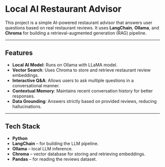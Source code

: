 # Local AI Restaurant Advisor

This project is a simple AI-powered restaurant advisor that answers user questions based on real restaurant reviews. It uses **LangChain**, **Ollama**, and **Chroma** for building a retrieval-augmented generation (RAG) pipeline.

---

##  Features
- **Local AI Model**: Runs on Ollama with LLaMA model.
- **Vector Search**: Uses Chroma to store and retrieve restaurant review embeddings.
- **Interactive Q&A**: Allows users to ask multiple questions in a conversational manner.
- **Contextual Memory**: Maintains recent conversation history for better responses.
- **Data Grounding**: Answers strictly based on provided reviews, reducing hallucinations.

---

## Tech Stack
- **Python**
- **LangChain** – for building the LLM pipeline.
- **Ollama** – local LLM inference.
- **Chroma** – vector database for storing and retrieving embeddings.
- **Pandas** – for reading the reviews dataset.
